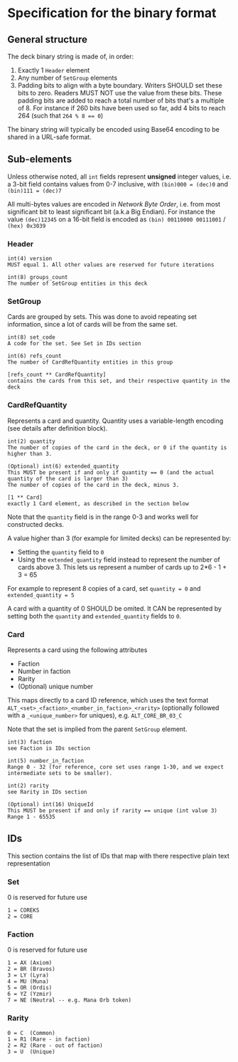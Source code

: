 # Specification for the binary format

## General structure

The deck binary string is made of, in order:

1. Exactly 1 `Header` element
2. Any number of `SetGroup` elements
3. Padding bits to align with a byte boundary. Writers SHOULD set these bits to zero. Readers MUST NOT use the value from these bits. These padding bits are added to reach a total number of bits that's a multiple of 8. For instance if 260 bits have been used so far, add 4 bits to reach 264 (such that `264 % 8 == 0`)

The binary string will typically be encoded using Base64 encoding to be shared in a URL-safe format.

## Sub-elements

Unless otherwise noted, all `int` fields represent **unsigned** integer values, i.e. a 3-bit field contains values from 0-7 inclusive, with `(bin)000 = (dec)0` and `(bin)111 = (dec)7`

All multi-bytes values are encoded in _Network Byte Order_, i.e. from most significant bit to least significant bit (a.k.a Big Endian). For instance the value `(dec)12345` on a 16-bit field is encoded as `(bin) 00110000 00111001` / `(hex) 0x3039`

### Header

```
int(4) version
MUST equal 1. All other values are reserved for future iterations

int(8) groups_count
The number of SetGroup entities in this deck
```

### SetGroup

Cards are grouped by sets. This was done to avoid repeating set information, since a lot of cards will be from the same set.

```
int(8) set_code
A code for the set. See Set in IDs section

int(6) refs_count
The number of CardRefQuantity entities in this group

[refs_count ** CardRefQuantity]
contains the cards from this set, and their respective quantity in the deck
```

### CardRefQuantity

Represents a card and quantity. Quantity uses a variable-length encoding (see details after definition block).

```
int(2) quantity
The number of copies of the card in the deck, or 0 if the quantity is higher than 3.

(Optional) int(6) extended_quantity
This MUST be present if and only if quantity == 0 (and the actual quantity of the card is larger than 3)
The number of copies of the card in the deck, minus 3.

[1 ** Card]
exactly 1 Card element, as described in the section below
```

Note that the `quantity` field is in the range 0-3 and works well for constructed decks.

A value higher than 3 (for example for limited decks) can be represented by:
* Setting the `quantity` field to `0`
* Using the `extended_quantity` field instead to represent the number of cards above 3. This lets us represent a number of cards up to 2*6 - 1 + 3 = 65

For example to represent 8 copies of a card, set `quantity = 0` and `extended_quantity = 5`

A card with a quantity of 0 SHOULD be omited. It CAN be represented by setting both the `quantity` and `extended_quantity` fields to `0`.

### Card

Represents a card using the following attributes

* Faction
* Number in faction
* Rarity
* (Optional) unique number

This maps directly to a card ID reference, which uses the text format
`ALT_<set>_<faction>_<number_in_faction>_<rarity>` (optionally followed with a `_<unique_number>` for uniques), e.g. `ALT_CORE_BR_03_C`

Note that the set is implied from the parent `SetGroup` element.

```
int(3) faction
see Faction is IDs section

int(5) number_in_faction
Range 0 - 32 (for reference, core set uses range 1-30, and we expect intermediate sets to be smaller).

int(2) rarity
see Rarity in IDs section

(Optional) int(16) UniqueId
This MUST be present if and only if rarity == unique (int value 3)
Range 1 - 65535
```

## IDs

This section contains the list of IDs that map with there respective plain text representation

### Set

0 is reserved for future use

```
1 = COREKS
2 = CORE
```

### Faction

0 is reserved for future use

```
1 = AX (Axiom)
2 = BR (Bravos)
3 = LY (Lyra)
4 = MU (Muna)
5 = OR (Ordis)
6 = YZ (Yzmir)
7 = NE (Neutral -- e.g. Mana Orb token)
```

### Rarity

```
0 = C  (Common)
1 = R1 (Rare - in faction)
2 = R2 (Rare - out of faction)
3 = U  (Unique)
```